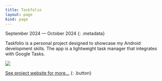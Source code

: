 ```yaml
---
title: Taskfolio
layout: page
kind: page
---
```



September 2024 — October 2024
{: .metadata}

Taskfolio is a personal project designed to showcase my Android development skills. The app is a lightweight task manager that integrates with Google Tasks.

<div class="project-card centered-media">
  <div class="project-card-content">
    <img src="https://media.licdn.com/dms/image/v2/D4E2DAQFZPJyRRAWhiw/profile-treasury-image-shrink_1920_1920/profile-treasury-image-shrink_1920_1920/0/1727784135345?e=1729087200&v=beta&t=AUnzfcuFWZU1c_SN5ZUauiJXofslb5QvH13eSI4NqbY">
  </div>
</div>

[See project website for more…](https://opatry.github.io/taskfolio/)
{: .button}
